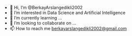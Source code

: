 - 👋 Hi, I’m @BerkayArslangedikli2002
- 👀 I’m interested in Data Science and Artificial Intelligence
- 🌱 I’m currently learning ...
- 💞️ I’m looking to collaborate on ...
- 📫 How to reach me berkayarslangedikli2002@gmail.com

<!---
BerkayArslangedikli2002/BerkayArslangedikli2002 is a ✨ special ✨ repository because its `README.md` (this file) appears on your GitHub profile.
You can click the Preview link to take a look at your changes.
--->
